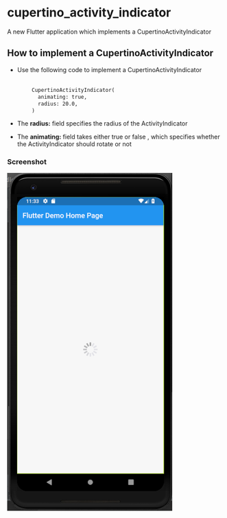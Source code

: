 # cupertino_activity_indicator

A new Flutter application which implements a CupertinoActivityIndicator

## How to implement a CupertinoActivityIndicator

- Use the following code to implement a CupertinoActivityIndicator

```

        CupertinoActivityIndicator(
          animating: true,
          radius: 20.0,
        )

```

- The <b>radius:</b> field specifies the radius of the ActivityIndicator

- The <b>animating:</b> field takes either true or false , which specifies whether the ActivityIndicator
should rotate or not


### Screenshot

![](./screenshot/screen.png)
